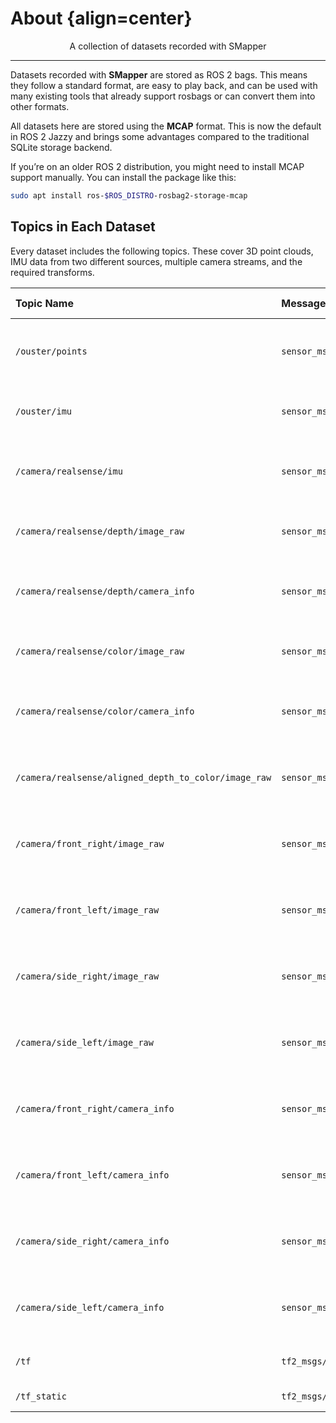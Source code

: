 # About {align=center}

<p align="center">A collection of datasets recorded with SMapper</p>

---

Datasets recorded with **SMapper** are stored as ROS 2 bags. This means they
follow a standard format, are easy to play back, and can be used with many
existing tools that already support rosbags or can convert them into other formats.

All datasets here are stored using the **MCAP** format. This is now the default in
ROS 2 Jazzy and brings some advantages compared to the traditional SQLite storage backend.

If you’re on an older ROS 2 distribution, you might need to install MCAP support manually.
You can install the package like this:

```bash
sudo apt install ros-$ROS_DISTRO-rosbag2-storage-mcap
```

## Topics in Each Dataset

Every dataset includes the following topics. These cover 3D point clouds, IMU data from two different sources, multiple camera streams, and the required transforms.

| Topic Name                                           | Message Type              | Description                                                      | Frequency [Hz] |
| :--------------------------------------------------- | :------------------------ | :--------------------------------------------------------------- | :------------: |
| `/ouster/points`                                     | `sensor_msgs/PointCloud2` | 3D point cloud data captured by the Ouster OS0-64 LiDAR.         |       10       |
| `/ouster/imu`                                        | `sensor_msgs/Imu`         | Accelerometer and gyroscope data from the Ouster IMU.            |      100       |
| `/camera/realsense/imu`                              | `sensor_msgs/Imu`         | Accelerometer and gyroscope data from the Realsense D435i IMU.   |      400       |
| `/camera/realsense/depth/image_raw`                  | `sensor_msgs/Image`       | Raw depth images from the Realsense D435i.                       |       30       |
| `/camera/realsense/depth/camera_info`                | `sensor_msgs/CameraInfo`  | Camera info for the depth stream of the Realsense D435i.         |       30       |
| `/camera/realsense/color/image_raw`                  | `sensor_msgs/Image`       | Raw color images from the Realsense D435i.                       |       30       |
| `/camera/realsense/color/camera_info`                | `sensor_msgs/CameraInfo`  | Camera info for the color stream of the Realsense D435i.         |       30       |
| `/camera/realsense/aligned_depth_to_color/image_raw` | `sensor_msgs/Image`       | Depth images aligned to the color stream of the Realsense D435i. |       30       |
| `/camera/front_right/image_raw`                      | `sensor_msgs/Image`       | Raw images from the front-right high-resolution Argus camera.    |       30       |
| `/camera/front_left/image_raw`                       | `sensor_msgs/Image`       | Raw images from the front-left high-resolution Argus camera.     |       30       |
| `/camera/side_right/image_raw`                       | `sensor_msgs/Image`       | Raw images from the side-right high-resolution Argus camera.     |       30       |
| `/camera/side_left/image_raw`                        | `sensor_msgs/Image`       | Raw images from the side-left high-resolution Argus camera.      |       30       |
| `/camera/front_right/camera_info`                    | `sensor_msgs/CameraInfo`  | Camera info for the front-right high-resolution Argus camera.    |       30       |
| `/camera/front_left/camera_info`                     | `sensor_msgs/CameraInfo`  | Camera info for the front-left high-resolution Argus camera.     |       30       |
| `/camera/side_right/camera_info`                     | `sensor_msgs/CameraInfo`  | Camera info for the side-right high-resolution Argus camera.     |       30       |
| `/camera/side_left/camera_info`                      | `sensor_msgs/CameraInfo`  | Camera info for the side-left high-resolution Argus camera.      |       30       |
| `/tf`                                                | `tf2_msgs/tfMessage`      | Transformation frames (dynamic).                                 |       –        |
| `/tf_static`                                         | `tf2_msgs/tfMessage`      | Transformation frames (static).                                  |       –        |
